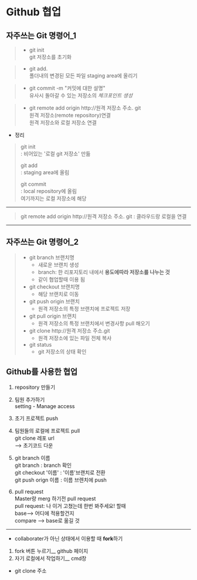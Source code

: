 Github 협업
===========

## 자주쓰는 Git 명령어_1
> * git init   
git 저장소를 초기화

> * git add.   
폴더내의 변경된 모든 파일 staging area에 올리기

> * git commit -m "커밋에 대한 설명"   
유사시 돌아갈 수 있는 저장소의 *체크포인트 생성*

> * git remote add origin http://원격 저장소 주소. git   
원격 저장소(remote repository)연결   
원격 저장소와 로컬 저장소 연결

  + 정리    
>  git init   
> : 비어있는 '로컬 git 저장소' 만듦   
>  
>  git add   
>  : staging area에 올림
>  
>  git commit   
>  : local repository에 올림    
> 여기까지는 로컬 저장소에 해당
-------------------------------
> git remote add origin http://원격 저장소 주소. git
> : 클라우드랑 로컬을 연결
-------------------------------

## 자주쓰는 Git 명령어_2
> * git branch 브랜치명   
>   * 새로운 브랜치 생성
>   * branch: 한 리포지토리 내에서 **용도에따라 저장소를 나누는 것** 
>   * 같이 협업할때 이용 됨
> * git checkout 브랜치명
>   * 해당 브랜치로 이동
> * git push origin 브랜치
>   * 원격 저장소의 특정 브랜치에 프로젝트 저장
> * git pull origin 브랜치
>   * 원격 저장소의 특정 브랜치에서 변경사항 pull 해오기
> * git clone http://원격 저장소 주소.git
>   * 원격 저장소에 있는 파일 전체 복사
> * git status
>   * git 저장소의 상태 확인
 
## Github를 사용한 협업
1. repository 만들기   

2. 팀원 추가하기   
  setting - Manage access 
  
3. 초기 프로젝트 push   

4. 팀원들의 로컬에 프로젝트 pull    
  git clone 레포 url      
  --> 초기코드 다운   
  
5. git branch 이름   
  git branch : branch 확인   
  git checkout '이름' : '이름'브랜치로 전환   
  git push orign 이름 : 이름 브렌치에 push   

6. pull request    
  Master랑 merg 하기전 pull request   
  pull request: 나 이거 고쳤는데 한번 봐주세요! 할때   
  base--> 어디에 적용할건지   
  compare --> base로 옮길 것    
  
---------------------------------
* collaborater가 아닌 상태에서 이용할 때
**fork**하기
1. fork 버튼 누르기__ github 페이지
2. 자기 로컬에서 작업하기__ cmd창
  * git clone 주소
  
